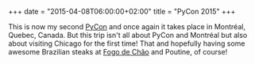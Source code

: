+++
date = "2015-04-08T06:00:00+02:00"
title = "PyCon 2015"
+++

This is now my second [PyCon][] and once again it takes place in Montréal,
Quebec, Canada. But this trip isn't all about PyCon and Montréal but also about
visiting Chicago for the first time! That and hopefully having some awesome
Brazilian steaks at [Fogo de Chão][fogo] and Poutine, of course!


[fogo]: http://www.fogodechao.com
[pycon]: https://us.pycon.org/2015/
